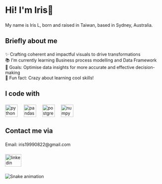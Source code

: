 <h1 align="left">Hi! I'm Iris🐝</h1>

###

<p align="left">My name is Iris L, born and raised in Taiwan, based in Sydney, Australia.</p>

###

<h2 align="left">Briefly about  me</h2>

###

<p align="left">✨ Crafting coherent and impactful visuals to drive transformations<br>📚 I'm currently learning Business process modelling and Data Framework<br>🎯 Goals: Optimise data insights for more accurate and effective decision-making<br>🎲 Fun fact: Crazy about learning cool skills!</p>

###

<h2 align="left">I code with</h2>

###

<div align="left">
  <img src="https://cdn.jsdelivr.net/gh/devicons/devicon/icons/python/python-original.svg" height="40" alt="python logo"  />
  <img width="12" />
  <img src="https://cdn.jsdelivr.net/gh/devicons/devicon/icons/pandas/pandas-original.svg" height="40" alt="pandas logo"  />
  <img width="12" />
  <img src="https://cdn.jsdelivr.net/gh/devicons/devicon/icons/postgresql/postgresql-original.svg" height="40" alt="postgresql logo"  />
  <img width="12" />
  <img src="https://cdn.jsdelivr.net/gh/devicons/devicon/icons/numpy/numpy-original.svg" height="40" alt="numpy logo"  />
</div>

###

<h2 align="left">Contact me via</h2>

###

<p align="left">Email: iris19990822@gmail.com</p>

###

<div align="left">
  <a href="https://www.linkedin.com/in/liu-iris-irish/" target="_blank">
    <img src="https://raw.githubusercontent.com/maurodesouza/profile-readme-generator/master/src/assets/icons/social/linkedin/default.svg" width="52" height="40" alt="linkedin logo"  />
  </a>
</div>

###

<img src="https://raw.githubusercontent.com/Iris-liu-creator/Iris-liu-creator/output/snake.svg" alt="Snake animation" />

###
